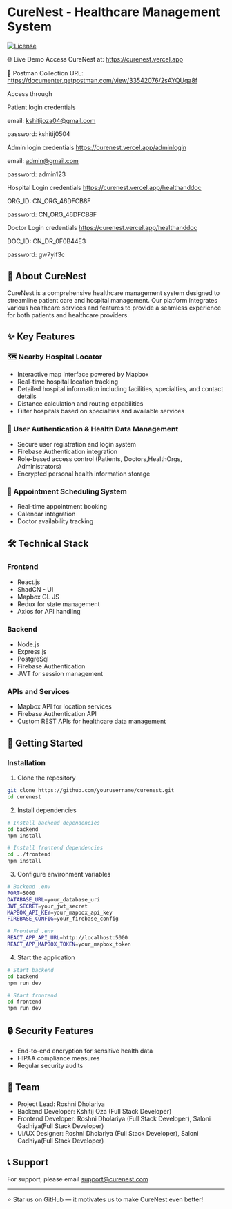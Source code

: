 # CureNest - Healthcare Management System

[![License](https://img.shields.io/badge/License-MIT-blue.svg)](LICENSE)

🌐 Live Demo
Access CureNest at: https://curenest.vercel.app

🔡 Postman Collection URL: https://documenter.getpostman.com/view/33542076/2sAYQUqa8f

Access through 

Patient login credentials 

email: kshitijoza04@gmail.com 

password: kshitij0504

Admin login credentials 
https://curenest.vercel.app/adminlogin

email: admin@gmail.com

password: admin123

Hospital Login credentials 
https://curenest.vercel.app/healthanddoc

ORG_ID: CN_ORG_46DFCB8F

password: CN_ORG_46DFCB8F

Doctor Login credentials 
https://curenest.vercel.app/healthanddoc

DOC_ID: CN_DR_0F0B44E3

password: gw7yif3c

## 🏥 About CureNest

CureNest is a comprehensive healthcare management system designed to streamline patient care and hospital management. Our platform integrates various healthcare services and features to provide a seamless experience for both patients and healthcare providers.

## ✨ Key Features

### 🗺️ Nearby Hospital Locator
- Interactive map interface powered by Mapbox
- Real-time hospital location tracking
- Detailed hospital information including facilities, specialties, and contact details
- Distance calculation and routing capabilities
- Filter hospitals based on specialties and available services

### 👤 User Authentication & Health Data Management
- Secure user registration and login system
- Firebase Authentication integration
- Role-based access control (Patients, Doctors,HealthOrgs, Administrators)
- Encrypted personal health information storage

### 📅 Appointment Scheduling System
- Real-time appointment booking
- Calendar integration
- Doctor availability tracking

## 🛠️ Technical Stack

### Frontend
- React.js
- ShadCN - UI 
- Mapbox GL JS
- Redux for state management
- Axios for API handling

### Backend
- Node.js
- Express.js
- PostgreSql
- Firebase Authentication
- JWT for session management

### APIs and Services
- Mapbox API for location services
- Firebase Authentication API
- Custom REST APIs for healthcare data management

## 🚀 Getting Started

### Installation

1. Clone the repository
```bash
git clone https://github.com/yourusername/curenest.git
cd curenest
```

2. Install dependencies
```bash
# Install backend dependencies
cd backend
npm install

# Install frontend dependencies
cd ../frontend
npm install
```

3. Configure environment variables
```bash
# Backend .env
PORT=5000
DATABASE_URL=your_database_uri
JWT_SECRET=your_jwt_secret
MAPBOX_API_KEY=your_mapbox_api_key
FIREBASE_CONFIG=your_firebase_config

# Frontend .env
REACT_APP_API_URL=http://localhost:5000
REACT_APP_MAPBOX_TOKEN=your_mapbox_token
```

4. Start the application
```bash
# Start backend
cd backend
npm run dev

# Start frontend
cd frontend
npm run dev
```

## 🔒 Security Features

- End-to-end encryption for sensitive health data
- HIPAA compliance measures
- Regular security audits


## 👥 Team

- Project Lead: Roshni Dholariya
- Backend Developer: Kshitij Oza (Full Stack Developer)
- Frontend Developer: Roshni Dholariya (Full Stack Developer), Saloni Gadhiya(Full Stack Developer)
- UI/UX Designer: Roshni Dholariya (Full Stack Developer), Saloni Gadhiya(Full Stack Developer)

## 📞 Support

For support, please email support@curenest.com 

---

⭐ Star us on GitHub — it motivates us to make CureNest even better!
